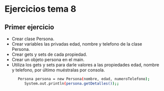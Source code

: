 # Ejercicios tema 8

## Primer ejercicio
- Crear clase Persona.
- Crear variables las privadas edad, nombre y telefono de la clase Persona.
- Crear gets y sets de cada propiedad.
- Crear un objeto persona en el main.
- Utiliza los gets y sets para darle valores a las propiedades edad, nombre y telefono, por último muéstralas por consola.

```sh
      Persona persona = new Persona(nombre, edad, numeroTelefono);
         System.out.println(persona.getDetalles());; 
```